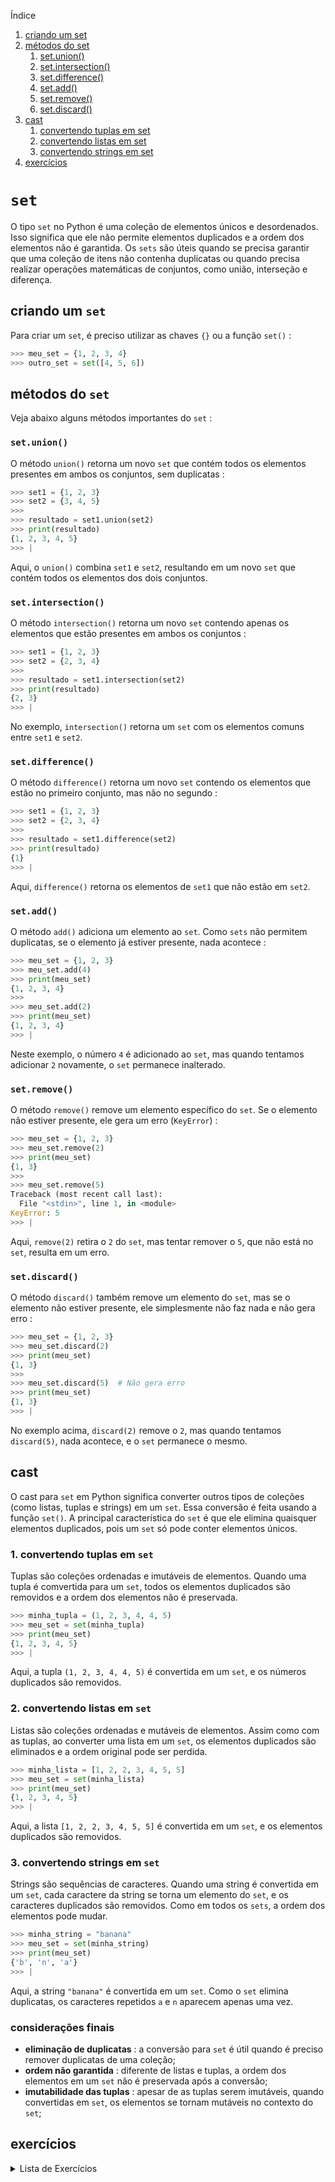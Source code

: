 Índice

1. [criando um set](#criando-um-set)
1. [métodos do set](#métodos-do-set)
    1. [set.union()](#setunion)
    1. [set.intersection()](#setintersection)
    1. [set.difference()](#setdifference)
    1. [set.add()](#setadd)
    1. [set.remove()](#setremove)
    1. [set.discard()](#setdiscard)
1. [cast](#cast)
    1. [convertendo tuplas em set](#1-convertendo-tuplas-em-set)
    1. [convertendo listas em set](#1-convertendo-listas-em-set)
    1. [convertendo strings em set](#1-convertendo-strings-em-set)
1. [exercícios](#exercícios)

# `set`

O tipo `set` no Python é uma coleção de elementos únicos e desordenados. Isso significa que ele não permite elementos duplicados e a ordem dos elementos não é garantida. Os `sets` são úteis quando se precisa garantir que uma coleção de itens não contenha duplicatas ou quando precisa realizar operações matemáticas de conjuntos, como união, interseção e diferença.

## criando um `set`
Para criar um `set`, é preciso utilizar as chaves `{}` ou a função `set()` :

```python
>>> meu_set = {1, 2, 3, 4}
>>> outro_set = set([4, 5, 6])
```

## métodos do `set`

Veja abaixo alguns métodos importantes do `set` :

### `set.union()`

O método `union()` retorna um novo `set` que contém todos os elementos presentes em ambos os conjuntos, sem duplicatas :

```python
>>> set1 = {1, 2, 3}
>>> set2 = {3, 4, 5}
>>>
>>> resultado = set1.union(set2)
>>> print(resultado)
{1, 2, 3, 4, 5}
>>> |
```

Aqui, o `union()` combina `set1` e `set2`, resultando em um novo `set` que contém todos os elementos dos dois conjuntos.

### `set.intersection()`

O método `intersection()` retorna um novo `set` contendo apenas os elementos que estão presentes em ambos os conjuntos :

```python
>>> set1 = {1, 2, 3}
>>> set2 = {2, 3, 4}
>>>
>>> resultado = set1.intersection(set2)
>>> print(resultado)
{2, 3}
>>> |
```

No exemplo, `intersection()` retorna um `set` com os elementos comuns entre `set1` e `set2`.

### `set.difference()`

O método `difference()` retorna um novo `set` contendo os elementos que estão no primeiro conjunto, mas não no segundo :

```python
>>> set1 = {1, 2, 3}
>>> set2 = {2, 3, 4}
>>>
>>> resultado = set1.difference(set2)
>>> print(resultado)
{1}
>>> |
```

Aqui, `difference()` retorna os elementos de `set1` que não estão em `set2`.

### `set.add()`

O método `add()` adiciona um elemento ao `set`. Como `sets` não permitem duplicatas, se o elemento já estiver presente, nada acontece :

```python
>>> meu_set = {1, 2, 3}
>>> meu_set.add(4)
>>> print(meu_set)
{1, 2, 3, 4}
>>>
>>> meu_set.add(2)
>>> print(meu_set)
{1, 2, 3, 4}
>>> |
```

Neste exemplo, o número `4` é adicionado ao `set`, mas quando tentamos adicionar `2` novamente, o `set` permanece inalterado.

### `set.remove()`

O método `remove()` remove um elemento específico do `set`. Se o elemento não estiver presente, ele gera um erro (`KeyError`) :

```python
>>> meu_set = {1, 2, 3}
>>> meu_set.remove(2)
>>> print(meu_set)
{1, 3}
>>>
>>> meu_set.remove(5)
Traceback (most recent call last):
  File "<stdin>", line 1, in <module>
KeyError: 5
>>> |
```

Aqui, `remove(2)` retira o `2` do `set`, mas tentar remover o `5`, que não está no `set`, resulta em um erro.

### `set.discard()`

O método `discard()` também remove um elemento do `set`, mas se o elemento não estiver presente, ele simplesmente não faz nada e não gera erro :

```python
>>> meu_set = {1, 2, 3}
>>> meu_set.discard(2)
>>> print(meu_set)
{1, 3}
>>>
>>> meu_set.discard(5)  # Não gera erro
>>> print(meu_set)
{1, 3}
>>> |
```

No exemplo acima, `discard(2)` remove o `2`, mas quando tentamos `discard(5)`, nada acontece, e o `set` permanece o mesmo.

## cast

O cast para `set` em Python significa converter outros tipos de coleções (como listas, tuplas e strings) em um `set`. Essa conversão é feita usando a função `set()`. A principal característica do `set` é que ele elimina quaisquer elementos duplicados, pois um `set` só pode conter elementos únicos.

### 1. convertendo tuplas em `set`

Tuplas são coleções ordenadas e imutáveis de elementos. Quando uma tupla é comvertida para um `set`, todos os elementos duplicados são removidos e a ordem dos elementos não é preservada.

```python
>>> minha_tupla = (1, 2, 3, 4, 4, 5)
>>> meu_set = set(minha_tupla)
>>> print(meu_set)
{1, 2, 3, 4, 5}
>>> |
```

Aqui, a tupla `(1, 2, 3, 4, 4, 5)` é convertida em um `set`, e os números duplicados são removidos.

### 2. convertendo listas em `set`

Listas são coleções ordenadas e mutáveis de elementos. Assim como com as tuplas, ao converter uma lista em um `set`, os elementos duplicados são eliminados e a ordem original pode ser perdida.

```python
>>> minha_lista = [1, 2, 2, 3, 4, 5, 5]
>>> meu_set = set(minha_lista)
>>> print(meu_set)
{1, 2, 3, 4, 5}
>>> |

```
Aqui, a lista `[1, 2, 2, 3, 4, 5, 5]` é convertida em um `set`, e os elementos duplicados são removidos.

### 3. convertendo strings em `set`

Strings são sequências de caracteres. Quando uma string é convertida em um `set`, cada caractere da string se torna um elemento do `set`, e os caracteres duplicados são removidos. Como em todos os `sets`, a ordem dos elementos pode mudar.

```python
>>> minha_string = "banana"
>>> meu_set = set(minha_string)
>>> print(meu_set)
{'b', 'n', 'a'}
>>> |
```

Aqui, a string `"banana"` é convertida em um `set`. Como o `set` elimina duplicatas, os caracteres repetidos `a` e `n` aparecem apenas uma vez.

### considerações finais

- **eliminação de duplicatas** : a conversão para `set` é útil quando é preciso remover duplicatas de uma coleção;
- **ordem não garantida** : diferente de listas e tuplas, a ordem dos elementos em um `set` não é preservada após a conversão;
- **imutabilidade das tuplas** : apesar de as tuplas serem imutáveis, quando convertidas em `set`, os elementos se tornam mutáveis no contexto do `set`;

## exercícios

<details>
<summary>Lista de Exercícios</summary>

1. Exercícios de Criação e Conversão
    1. Crie um `set` vazio e adicione os números 1, 2 e 3.
    1. Converta a lista `[1, 2, 3, 4, 4, 5]` em um `set` e imprima o resultado.
    1. Dada a tupla `(5, 6, 7, 8, 8, 9)`, converta-a em um `set` e imprima o resultado.
    1. Converta a string `"programming"` em um `set` e imprima os caracteres únicos.
        ```python
        palavra = 'programming'
        palavra_set = set(palavra)
        print(f'{''.join(list(palavra_set)) = }')
        ```
    1. Crie um `set` a partir da lista `[‘apple’, ‘banana’, ‘orange’, ‘apple’]` e imprima o resultado.
    1. Converta a tupla `(1, 1, 2, 2, 3, 3)` em um `set` e imprima o resultado.
    1. Dada a string `"abracadabra"`, converta-a em um `set` e imprima os caracteres únicos.
        ```python
        palavra = 'abracadabra'
        palavra_set = set(palavra)
        for letra in palavra_set:
            print(f'{letra = }')
        ```
    1. Crie um `set` com os elementos da lista `[10, 20, 30, 40, 50, 50, 60]`.
    1. Converta a string `"hello world"` em um `set` e imprima os caracteres únicos.
    1. Crie um `set` a partir da tupla `(100, 200, 200, 300, 400)` e imprima o resultado.
1. Exercícios com Métodos Básicos
    1. Adicione o número `7` ao `set` `{1, 2, 3}` e imprima o resultado.
    1. Remova o número `2` do `set` `{1, 2, 3}` e imprima o resultado.
    1. Tente remover o número `4` do `set` `{1, 2, 3}` usando `remove()`. O que acontece?
    1. Tente remover o número `4` do `set` `{1, 2, 3}` usando `discard()`. O que acontece?
    1. Adicione os elementos `8, 9, 10` ao `set` `{4, 5, 6, 7}` e imprima o resultado.
    1. Remova todos os elementos de um `set` usando `clear()`.
    1. Verifique se o número `5` está presente no `set` `{1, 2, 3, 4, 5}`.
    1. Crie um `set` e adicione a string `"Python"` como um único elemento.
    1. Remova o último elemento do `set` `{10, 20, 30, 40, 50}` (use `pop()`) e imprima o resultado.
    1. Verifique se o caractere `"a"` está presente no `set` criado a partir da string `"alphabet"`.
1. Exercícios com Operações de Conjunto
    1. Crie dois `sets`, `A = {1, 2, 3}` e `B = {3, 4, 5}`, e calcule a união usando `union()`.
    1. Calcule a interseção dos `sets` `{10, 20, 30}` e `{20, 30, 40}`.
    1. Encontre a diferença entre os `sets` `{100, 200, 300}` e `{200, 300, 400}`.
    1. Crie dois `sets`, `A = {‘apple’, ‘banana’}` e `B = {‘banana’, ‘cherry’}`, e calcule a união.
    1. Encontre a interseção entre os `sets` `{‘a’, ‘b’, ‘c’}` e `{‘b’, ‘c’, ‘d’}`.
    1. Calcule a diferença entre os `sets` `{‘red’, ‘blue’, ‘green’}` e `{‘blue’, ‘yellow’}`.
    1. Crie dois `sets`, `A = {2, 4, 6, 8}` e `B = {1, 2, 3, 4}`, e encontre a interseção.
    1. Encontre a união dos `sets` `{5, 10, 15}` e `{15, 20, 25}`.
    1. Calcule a diferença entre os `sets` `{‘dog’, ‘cat’, ‘fish’}` e `{‘fish’, ‘bird’}`.
    1. Crie dois `sets`, `A = {‘x’, ‘y’, ‘z’}` e `B = {‘y’, ‘z’, ‘w’}`, e calcule a diferença.
1. Exercícios Mistos
    1. Verifique se o `set` `{1, 2, 3}` é subconjunto de `{1, 2, 3, 4, 5}`.
    1. Verifique se o `set` `{‘apple’, ‘banana’}` é subconjunto de `{‘apple’, ‘banana’, ‘cherry’}`.
    1. Verifique se `{1, 2}` e `{3, 4}` são conjuntos disjuntos.
    1. Crie um `set` a partir de uma string que contenha caracteres repetidos, como `"mississippi"`, e imprima os caracteres únicos.
    1. Crie um `set` a partir de uma lista com elementos duplicados e verifique se a quantidade de elementos no `set` é menor que na lista original.
    1. Combine dois `sets` usando o operador `|` (ou a operação `union()`).
    1. Encontre os elementos exclusivos de um `set` em comparação com outro usando a operação de diferença.
    1. Crie dois `sets` com elementos totalmente diferentes e verifique se a interseção é vazia.
    1. Verifique se um `set` é subconjunto de si mesmo.
    1. Tente adicionar um elemento já existente a um `set` e observe o comportamento.
1. Desafios
    1. Crie três `sets` diferentes e calcule a interseção de todos eles.
    1. Crie três `sets` diferentes e calcule a união de todos eles.
    1. Dado um `set` de números de 1 a 10, crie um segundo `set` com os números ímpares e calcule a diferença.
    1. Dado um `set` de palavras, crie um segundo `set` com palavras que começam com uma determinada letra e calcule a interseção.
    1. Crie dois `sets` com diferentes tipos de frutas e calcule a união e a diferença simétrica (usando o operador `^`).
    1. Verifique se a interseção de dois `sets` é vazia, ou seja, se eles são disjuntos.
    1. Dado um `set` com caracteres de uma string, adicione um novo caractere ao `set` e verifique se ele já existia.
    1. Crie um `set` a partir de uma lista de números e verifique quantos elementos únicos existem.
    1. Dado um `set` de letras, remova todas as vogais (se existirem).
    1. Crie um `set` a partir de uma frase e calcule a quantidade de letras distintas, ignorando espaços e pontuação.

</details>

